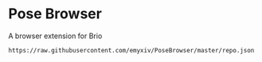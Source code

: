 # Pose Browser

A browser extension for Brio

`https://raw.githubusercontent.com/emyxiv/PoseBrowser/master/repo.json`
